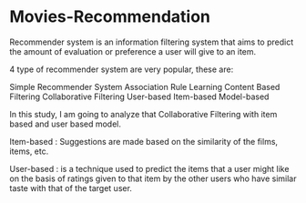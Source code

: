 # Movies-Recommendation

Recommender system is an information filtering system that aims to predict the amount of evaluation or preference a user will give to an item.

4 type of recommender system are very popular, these are:

Simple Recommender System
Association Rule Learning
Content Based Filtering
Collaborative Filtering
  User-based
  Item-based
  Model-based
  
In this study, I am going to analyze that Collaborative Filtering with item based and user based model.

Item-based : Suggestions are made based on the similarity of the films, items, etc.

User-based : is a technique used to predict the items that a user might like on the basis of ratings given to that item by the other users who have similar taste with that of the target user.

